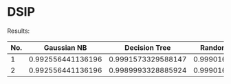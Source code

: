 # DSIP
Results:

| No. | Gaussian NB      | Decision Tree      |Random Forest Clf. | DNN               |
| ----| ---------------- |------------------- |------------------ |-------------------|
| 1  | 0.992556441136196 | 0.9991573329588147 | 0.9990168884519505| 0.9982795715332031|
| 2  | 0.992556441136196 | 0.9989993328885924 | 0.9990168884519505| 0.9982795715332031|


